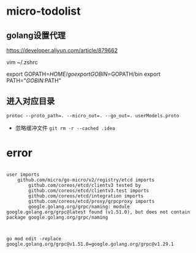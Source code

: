 # micro-todolist

## golang设置代理

https://developer.aliyun.com/article/879662


vim ~/.zshrc

export GOPATH=$HOME/go
export GOBIN=$GOPATH/bin
export PATH="$GOBIN:$PATH"



## 进入对应目录

`
protoc --proto_path=. --micro_out=. --go_out=. userModels.proto
`

- 忽略缓冲文件
`git rm -r --cached .idea `




 # error 

```azure

user imports
    github.com/micro/go-micro/v2/registry/etcd imports
        github.com/coreos/etcd/clientv3 tested by
        github.com/coreos/etcd/clientv3.test imports
        github.com/coreos/etcd/integration imports
        github.com/coreos/etcd/proxy/grpcproxy imports
        google.golang.org/grpc/naming: module google.golang.org/grpc@latest found (v1.51.0), but does not contain package google.golang.org/grpc/naming



go mod edit -replace google.golang.org/grpc@v1.51.0=google.golang.org/grpc@v1.29.1

```

